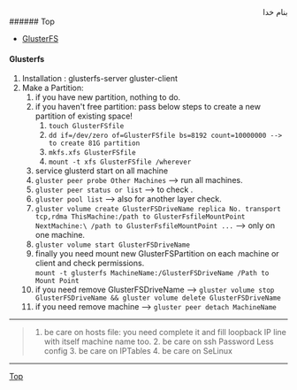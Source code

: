 <div dir="rtl">بنام خدا</div>
###### Top

- [GlusterFS](#glusterfs)



#### Glusterfs
1. Installation : glusterfs-server gluster-client
2. Make a Partition:
	1. if you have new partition, nothing to do.
	2. if you haven't free partition: pass below steps to create a new partition of existing space!
		1. `touch GlusterFSfile`
		2. `dd if=/dev/zero of=GlusterFSfile bs=8192 count=10000000 --> to create 81G partition`
		3. `mkfs.xfs GlusterFSfile`
		4. `mount -t xfs GlusterFSfile /wherever`
	3. service glusterd start on all machine
	4. `gluster peer probe Other Machines` --> run all machines.
	5. `gluster peer status or list` --> to check .
	6. `gluster pool list` --> also for another layer check.
	7. `gluster volume create GlusterFSDriveName replica No. transport tcp,rdma ThisMachine:/path to GlusterFsfileMountPoint NextMachine:\
	/path to GlusterFsfileMountPoint ...` --> only on one machine.
	8. `gluster volume start GlusterFSDriveName`
	9. finally you need mount new GlusterFSPartition on each machine or client and check permissions.\
	`mount -t glusterfs MachineName:/GlusterFSDriveName /Path to Mount Point`
	10. if you need remove GlusterFSDriveName --> `gluster volume stop GlusterFSDriveName && gluster volume delete GlusterFSDriveName`
	11. if you need remove machine --> `gluster peer detach MachineName`

***
>	1. be care on hosts file: you need complete it and fill loopback IP line with itself machine name too.
	2. be care on ssh Password Less config
	3. be care on IPTables
	4. be care on SeLinux
***
[Top](#top)
